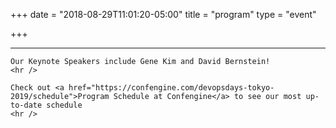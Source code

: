+++
date = "2018-08-29T11:01:20-05:00"
title = "program"
type = "event"

+++

<div class = "row">
  <div class = "col-md-12">
    <hr />
    
    Our Keynote Speakers include Gene Kim and David Bernstein!
    <hr />
    
    Check out <a href="https://confengine.com/devopsdays-tokyo-2019/schedule">Program Schedule at Confengine</a> to see our most up-to-date schedule
    <hr />
  </div>
</div>
